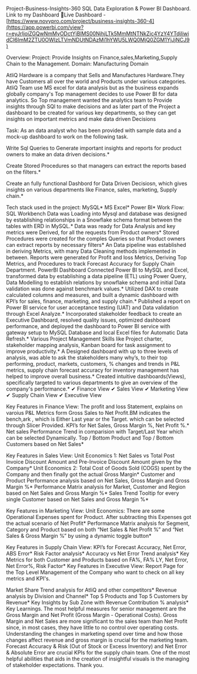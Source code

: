 Project-Business-Insights-360
SQL Data Exploration & Power BI Dashboard.
Link to my Dashboard
🔷Live Dashboard - [https://www.novypro.com/project/business-insights-360-4](https://app.powerbi.com/view?r=eyJrIjoiZGQwNmMyODctYjBlMS00NjhjLTk5MmMtNTNkZjc4YzY4YTdjIiwidCI6ImM2ZTU0OWIzLTVmNDUtNDAzMi1hYWU5LWQ0MjQ0ZGM1YjJjNCJ9)


Overview:
Project: Provide Insights on Finance,sales,Marketing,Supply Chain to the Management. Domain: Manufacturing Domain

AtliQ Hardware is a company that Sells and Manufactures Hardware.They have Customers all over the world and Products under various categories. AtliQ Team use MS excel for data analysis but as the business expands globally company's Top management decides to use Power BI for data analytics. So Top management wanted the analytics team to Provide insights through SQl to make decisions and as later part of the Project a dashboard to be created for various key departments, so they can get insights on important metrics and make data driven Decisions

Task:
As an data analyst who has been provided with sample data and a mock-up dashboard to work on the following task.

Write Sql Queries to Generate important insights and reports for product owners to make an data driven decisions.*

Create Stored Procedures so that managers can extract the reports based on the filters.*

Create an fully functional Dashbord for Data Driven Decisiosn, which gives insights on various departments like Finance, sales, marketing, Supply chain.*

Tech stack used in the project:
MySQL*
MS Excel*
Power BI*
Work Flow:
SQL Workbench
Data was Loading into Mysql and database was designed by establishing relationships in a Snowflake schema format between the tables with ERD in MySQL.*
Data was ready for Data Analysis and key metrics were Derived, for all the requests from Product owners*
Stored Procedures were created for the comples Queries so that Product owners can extract reports by necessary filters*
An Data pipeline was established in deriving Metrics, with many Data Cleaning methods implemented in between.
Reports were generated for Profit and loss Metrics, Deriving Top Metrics, and Procedures to track Forecast Accuracy for Supply Chain Department.
PowerBI Dashboard
Connected Power BI to MySQL and Excel, transformed data by establishing a data pipeline (ETL) using Power Query, Data Modelling to establish relations by snowflake schema and initial Data validation was done against benchmark values.*
Utilized DAX to create calculated columns and measures, and built a dynamic dashboard with KPI’s for sales, finance, marketing, and supply chain.*
Published a report on Power BI service for user acceptance testing (UAT) and Data validation through Excel Analyze.*
Incorporated stakeholder feedback to create an Executive Dashboard, resolved quality issues, optimized dashboard performance, and deployed the dashboard to Power BI service with gateway setup to MySQL Database and local Excel files for Automatic Data Refresh.*
Various Project Management Skills like Project charter, stakeholder mapping analysis, Kanban board for task assignment to improve productivity.*
A Designed dashboard with up to three levels of analysis, was able to ask the stakeholders many why’s, to their top performing, product, markets, customers, % changes and trends in P&L metrics, supply chain forecast accuracy for inventory management has helped to improve overall business.*
Created intuitive dashboards(Views), specifically targeted to various departments to give an overview of the company's performance.*
✔ Finance View ✔ Sales View ✔ Marketing View ✔ Supply Chain View ✔ Executive View

Key Features in Finance View:
The profit and loss Statement, explains on varoius P&L Metrics form Gross Sales to Net Profit.BM indicates the bench,ark , which is Either Last year or the Target. which can be selected through Slicer Provided.
KPI’s for Net Sales, Gross Margin %, Net Profit %.*
Net sales Performance Trend in comparision with Target/Last Year which can be selected Dynamically.
Top / Bottom Product and Top / Bottom Customers based on Net Sales*

Key Features in Sales View:
Unit Economics 1: Net Sales vs Total Post Invoice Discount Amount and Pre-Invoice Discount Amount given by the Company*
Unit Economics 2: Total Cost of Goods Sold (COGS) spent by the Company and then finally got the actual Gross Margin*
Customer and Product Performance analysis based on Net Sales, Gross Margin and Gross Margin %*
Performance Matrix analysis for Market, Customer and Region based on Net Sales and Gross Margin %*
Sales Trend Tooltip for every single Customer based on Net Sales and Gross Margin %*

Key Features in Marketing View:
Unit Economics: There are some Operational Expenses spent for Product. After subtracting this Expenses got the actual scenario of Net Profit*
Performance Matrix analysis for Segment, Category and Product based on both “Net Sales & Net Profit %” and “Net Sales & Gross Margin %” by using a dynamic toggle button*

Key Features in Supply Chain View:
KPI’s for Forecast Accuracy, Net Error, ABS Error*
Risk Factor analysis*
Accuracy vs Net Error Trend analysis*
Key Metrics for both Customer and Products based on FA%, FA% LY, Net Error, Net Error%, Risk Factor*
Key Features in Executive View:
Report Page for the Top Level Management of the Company who want to check on all key metrics and KPI's.

Market Share Trend analysis for AtliQ and other competitors*
Revenue analysis by Division and Channel*
Top 5 Products and Top 5 Customers by Revenue*
Key Insights by Sub Zone with Revenue Contribution % analysis*
Key Learnings.
The most helpful measures for senior management are the Gross Margin and Net Profit (Gross Margin - Operational Costs).
Gross Margin and Net Sales are more significant to the sales team than Net Profit since, in most cases, they have little to no control over operating costs.
Understanding the changes in marketing spend over time and how those changes affect revenue and gross margin is crucial for the marketing team.
Forecast Accuracy & Risk (Out of Stock or Excess Inventory) and Net Error & Absolute Error are crucial KPIs for the supply chain team.
One of the most helpful abilities that aids in the creation of insightful visuals is the managing of stakeholder expectations.
Thank you.
